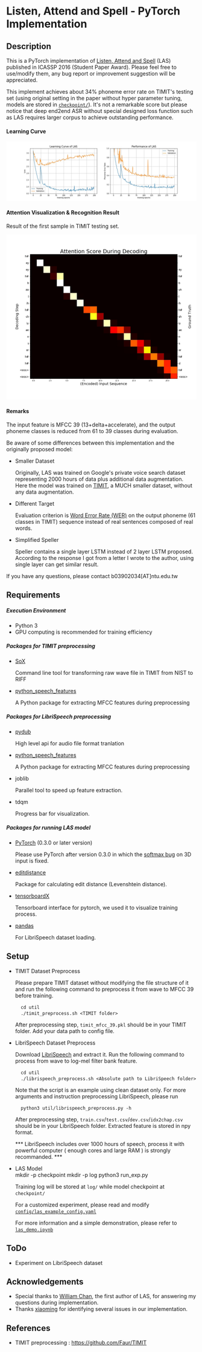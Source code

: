 # Listen, Attend and Spell - PyTorch Implementation


## Description

This is a PyTorch implementation of [Listen, Attend and Spell](https://arxiv.org/abs/1508.01211v2) (LAS)  published in ICASSP 2016 (Student Paper Award).
Please feel free to use/modify them, any bug report or improvement suggestion will be appreciated.

This implement achieves about 34% phoneme error rate on TIMIT's testing set (using original setting in the paper without hyper parameter tuning, models are stored in [`checkpoint/`](checkpoint/)). It's not a remarkable score but please notice that deep end2end ASR without special designed loss function such as LAS requires larger corpus to achieve outstanding performance.

#### Learning Curve

![](log/result.jpg)

#### Attention Visualization & Recognition Result

Result of the first sample in TIMIT testing set.

![](log/attention.jpg)

#### Remarks

The input feature is MFCC 39 (13+delta+accelerate), and the output phoneme classes is reduced from 61 to 39 classes during evaluation.


Be aware of some differences between this implementation and the originally proposed model:

- Smaller Dataset

    Originally, LAS was trained on Google's private voice search dataset representing 2000 hours of data plus additional data augmentation. Here the model was trained on [TIMIT](https://catalog.ldc.upenn.edu/ldc93s1), a MUCH smaller dataset, without any data augmentation.

- Different Target

    Evaluation criterion is [Word Error Rate (WER)](https://en.wikipedia.org/wiki/Word_error_rate) on the output phoneme (61 classes in TIMIT) sequence instead of real sentences composed of real words.

- Simplified Speller

    Speller contains a single layer LSTM instead of 2 layer LSTM proposed. According to the response I got from a letter I wrote to the author, using single layer can get similar result.

If you have any questions, please contact b03902034[AT]ntu.edu.tw

## Requirements

##### Execution Environment

- Python 3
- GPU computing is recommended for training efficiency


##### Packages for TIMIT preprocessing

- [SoX](http://sox.sourceforge.net/)

    Command line tool for transforming raw wave file in TIMIT from NIST to RIFF


- [python_speech_features](https://github.com/jameslyons/python_speech_features)

    A Python package for extracting MFCC features during preprocessing

##### Packages for LibriSpeech preprocessing


- [pydub](https://github.com/jiaaro/pydub)

    High level api for audio file format tranlation

- [python_speech_features](https://github.com/jameslyons/python_speech_features)

    A Python package for extracting MFCC features during preprocessing

- joblib
    
    Parallel tool to speed up feature extraction.

- tdqm

    Progress bar for visualization.


##### Packages for running LAS model

- [PyTorch](http://pytorch.org/) (0.3.0 or later version)

    Please use PyTorch after version 0.3.0 in which the [softmax bug](https://github.com/pytorch/pytorch/issues/1020) on 3D input is fixed.


- [editdistance](https://github.com/aflc/editdistance)

    Package for calculating edit distance (Levenshtein distance).

- [tensorboardX](https://github.com/lanpa/tensorboard-pytorch)

    Tensorboard interface for pytorch, we used it to visualize training process.

- [pandas](https://pandas.pydata.org/)

    For LibriSpeech dataset loading.


## Setup
- TIMIT Dataset Preprocess

    Please prepare TIMIT dataset without modifying the file structure of it and run the following command to preprocess it from wave to MFCC 39 before training.

        cd util
        ./timit_preprocess.sh <TIMIT folder>       

    After preprocessing step, `timit_mfcc_39.pkl` should be in your TIMIT folder. Add your data path to config file.

- LibriSpeech Dataset Preprocess

    Download [LibriSpeech](http://www.openslr.org/12/) and extract it. Run the following command to process from wave to log-mel filter bank feature. 

        cd util
        ./librispeech_preprocess.sh <Absolute path to LibriSpeech folder> 

    Note that the script is an example using clean dataset only. For more arguments and instruction preprocessing LibriSpeech, please run

        python3 util/librispeech_preprocess.py -h

    After preprocessing step, `train.csv`/`test.csv`/`dev.csv`/`idx2chap.csv` should be in your LibriSpeech folder. Extracted feature is stored in npy format.

    *** LibriSpeech includes over 1000 hours of speech, process it with powerful computer ( enough cores and large RAM ) is strongly recommanded. ***

- LAS Model
  ​      
        mkdir -p checkpoint
        mkdir -p log
        python3 run_exp.py <config file path>

    Training log will be stored at `log/` while model checkpoint at ` checkpoint/`

    For a customized experiment, please read and modify [`config/las_example_config.yaml`](config/las_example_config.yaml)

    For more information and a simple demonstration, please refer to [`las_demo.ipynb`](las_demo.ipynb)

## ToDo

- Experiment on LibriSpeech dataset

## Acknowledgements
- Special thanks to [William Chan](http://williamchan.ca/), the first author of LAS, for answering my questions during implementation.
- Thanks [xiaoming](https://github.com/lezasantaizi) for identifying several issues in our implementation.

## References
- TIMIT preprocessing : https://github.com/Faur/TIMIT
